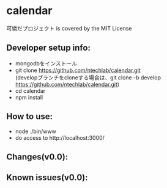 calendar
========
可憐だプロジェクト is covered by the MIT License

Developer setup info:
---------------------
 - mongodbをインストール
 - git clone https://github.com/ntechlab/calendar.git<br>
   (developブランチをcloneする場合は、git clone -b develop https://github.com/ntechlab/calendar.git)
 - cd calendar
 - npm install

How to use:
---------------------
 - node ./bin/www 
 - do access to http://localhost:3000/ 
 
Changes(v0.0):
---------------------


Known issues(v0.0):
---------------------


